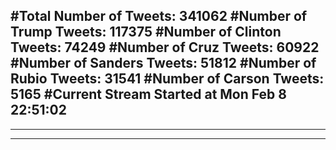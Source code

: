 #Total Number of Tweets: 341062 
#Number of Trump Tweets: 117375
#Number of Clinton Tweets: 74249
#Number of Cruz Tweets: 60922
#Number of Sanders Tweets: 51812
#Number of Rubio Tweets: 31541
#Number of Carson Tweets: 5165
#Current Stream Started at Mon Feb  8 22:51:02
---
---
---
